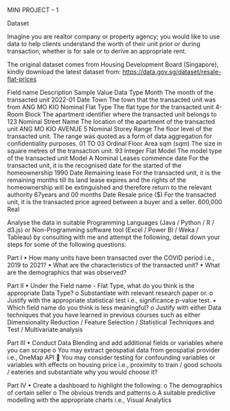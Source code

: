 MINI PROJECT – 1

Dataset

Imagine you are realtor company or property agency; you would like to use data to help clients understand the worth of their unit prior or during transaction, whether is for sale or to derive an appropriate rent.

The original dataset comes from Housing Development Board (Singapore), kindly download the latest dataset from: https://data.gov.sg/dataset/resale-flat-prices 

Field name	Description	Sample Value	Data Type
Month	The month of the transacted unit	2022-01	Date
Town	The town that the transacted unit was from	ANG MO KIO	Nominal
Flat Type	The flat type for the transacted unit	4-Room	<Unknown>
Block	The apartment identifier where the transacted unit belongs to 	123	Nominal
Street Name	The location of the apartment of the transacted unit	ANG MO KIO AVENUE 5	Nominal
Storey Range	The floor level of the transacted unit. The range was quoted as a form of data aggregation for confidentiality purposes.	01 TO 03	Ordinal
Floor Area sqm (sqm)	The size in square metres of the transaction unit.	93	Integer
Flat Model	The model type of the transacted unit	Model A	Nominal
Leases commence date	For the transacted unit, it is the recognised date for the started of the homeownership 	1990	Date
Remaining lease	For the transacted unit, it is the remaining months till its land lease expires and the rights of the homeownership will be extinguished and therefore return to the relevant authority 	67years and 00 months	Date
Resale price ($)	For the transacted unit, it is the transacted price agreed between a buyer and a seller.	600,000	Real

Analyse the data in suitable Programming Languages (Java / Python / R / d3.js) or Non-Programming software tool (Excel / Power BI / Weka / Tableau) by consulting with me and attempt the following, detail down your steps for some of the following questions:

Part I 
•	How many units have been transacted over the COVID period i.e., 2019 to 2021?
•	What are the characteristics of the transacted unit?
•	What are the demographics that was observed?

Part II
•	Under the Field name - Flat Type, what do you think is the appropriate Data Type?
o	Substantiate with relevant research paper or.
o	Justify with the appropriate statistical test i.e., significance p-value test.
•	Which field name do you think is less meaningful?
o	Justify with either Data techniques that you have learned in previous courses such as either Dimensionality Reduction / Feature Selection / Statistical Techniques and Test / Multivariate analysis




Part III
•	Conduct Data Blending and add additional fields or variables where you can scrape
o	You may extract geospatial data from geospatial provider i.e., OneMap API
	You may consider testing for confounding variables or variables with effects on housing price i.e., proximity to train / good schools / eateries and substantiate why you would choose it?

Part IV
•	Create a dashboard to highlight the following:
o	The demographics of certain seller
o	The obvious trends and patterns
o	A suitable predictive modelling with the appropriate charts i.e., Visual Analytics
